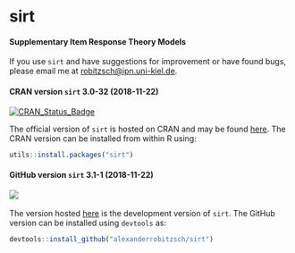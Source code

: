 # sirt
#### Supplementary Item Response Theory Models


If you use `sirt` and have suggestions for improvement or have found bugs, please email me at robitzsch@ipn.uni-kiel.de.

#### CRAN version `sirt` 3.0-32 (2018-11-22)


[![CRAN_Status_Badge](http://www.r-pkg.org/badges/version-last-release/sirt)](https://cran.r-project.org/package=sirt)
&#160;&#160;


The official version of `sirt` is hosted on CRAN and may be found [here](https://cran.r-project.org/package=sirt). 
The CRAN version can be installed from within R using:

```r
utils::install.packages("sirt")
```

#### GitHub version `sirt` 3.1-1 (2018-11-22)

[![](https://img.shields.io/badge/github%20version-3.1--1-orange.svg)](https://github.com/alexanderrobitzsch/sirt)&#160;&#160;

The version hosted [here](https://github.com/alexanderrobitzsch/sirt) is the development version of `sirt`. 
The GitHub version can be installed using `devtools` as:

```r
devtools::install_github("alexanderrobitzsch/sirt")
```

